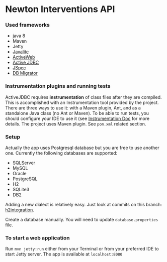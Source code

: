 # Newton Interventions API

### Used frameworks

- java 8
- Maven
- Jetty
- [Javalite](http://javalite.io/)
- [ActiveWeb](http://javalite.io/activeweb)
- [Active JDBC](http://javalite.io/activejdbc)
- [JSpec](http://javalite.io/jspec)
- [DB Migrator](http://javalite.io/database_migrations)

### Instrumentation plugins and running tests

ActiveJDBC requires **instrumentation** of class files after they are compiled.
This is accomplished with an Instrumentation tool provided by the project. There are three ways to use it: with a Maven plugin, Ant, and as a standalone Java class (no Ant or Maven).
To be able to run tests, you should configure your IDE to use it (see [Instrumentation Doc](http://javalite.io/instrumentation) for more details.
The project uses Maven plugin. See `pom.xml` related section.

### Setup

Actually the app uses Postgresql database but you are free to use another one. Currently the following databases are supported:
* SQLServer
* MySQL
* Oracle
* PostgreSQL
* H2
* SQLite3
* DB2

Adding a new dialect is relatively easy. Just look at commits on this branch: [h2integration](https://github.com/javalite/activejdbc/tree/h2integration).

Create a database manually. You will need to update `database.properties` file.

### To start a web application

Run `mvn jetty:run` either from your Terminal or from your preferred IDE to start Jetty server. The app is available at `localhost:8080`
